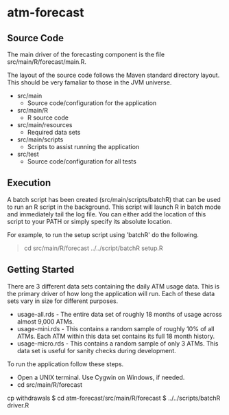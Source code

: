 atm-forecast
============

Source Code
------------
The main driver of the forecasting component is the file src/main/R/forecast/main.R. 

The layout of the source code follows the Maven standard directory layout.  This should be very famaliar to those in the JVM universe.

* src/main
  * Source code/configuration for the application
* src/main/R
  * R source code
* src/main/resources
  * Required data sets
* src/main/scripts
  * Scripts to assist running the application
* src/test
  * Source code/configuration for all tests

Execution
---------
A batch script has been created (src/main/scripts/batchR) that can be used to run an R script in the background.  This script will launch R in batch mode and immediately tail the log file.  You can either add the location of this script to your PATH or simply specify its absolute location.  

For example, to run the setup script using 'batchR' do the following.

> cd src/main/R/forecast
> ../../script/batchR setup.R

Getting Started
---------------

There are 3 different data sets containing the daily ATM usage data.  This is the primary driver of how 
long the application will run.  Each of these data sets vary in size for different purposes.
* usage-all.rds - The entire data set of roughly 18 months of usage across almost 9,000 ATMs. 
* usage-mini.rds - This contains a random sample of roughly 10% of all ATMs.  Each ATM within this data set contains its full 18 month history.
* usage-micro.rds - This contains a random sample of only 3 ATMs.  This data set is useful for sanity checks during development.

To run the application follow these steps.
* Open a UNIX terminal.  Use Cygwin on Windows, if needed.
* cd src/main/R/forecast

cp withdrawals
$ cd atm-forecast/src/main/R/forecast
$ ../../scripts/batchR driver.R

